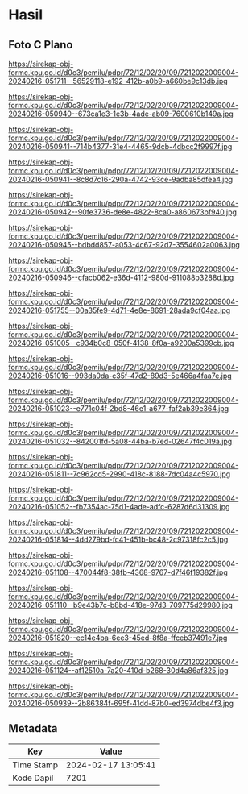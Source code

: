 # Hasil

## Foto C Plano

https://sirekap-obj-formc.kpu.go.id/d0c3/pemilu/pdpr/72/12/02/20/09/7212022009004-20240216-051711--56529118-e192-412b-a0b9-a660be9c13db.jpg

https://sirekap-obj-formc.kpu.go.id/d0c3/pemilu/pdpr/72/12/02/20/09/7212022009004-20240216-050940--673ca1e3-1e3b-4ade-ab09-7600610b149a.jpg

https://sirekap-obj-formc.kpu.go.id/d0c3/pemilu/pdpr/72/12/02/20/09/7212022009004-20240216-050941--714b4377-31e4-4465-9dcb-4dbcc2f9997f.jpg

https://sirekap-obj-formc.kpu.go.id/d0c3/pemilu/pdpr/72/12/02/20/09/7212022009004-20240216-050941--8c8d7c16-290a-4742-93ce-9adba85dfea4.jpg

https://sirekap-obj-formc.kpu.go.id/d0c3/pemilu/pdpr/72/12/02/20/09/7212022009004-20240216-050942--90fe3736-de8e-4822-8ca0-a860673bf940.jpg

https://sirekap-obj-formc.kpu.go.id/d0c3/pemilu/pdpr/72/12/02/20/09/7212022009004-20240216-050945--bdbdd857-a053-4c67-92d7-3554602a0063.jpg

https://sirekap-obj-formc.kpu.go.id/d0c3/pemilu/pdpr/72/12/02/20/09/7212022009004-20240216-050946--cfacb062-e36d-4112-980d-911088b3288d.jpg

https://sirekap-obj-formc.kpu.go.id/d0c3/pemilu/pdpr/72/12/02/20/09/7212022009004-20240216-051755--00a35fe9-4d71-4e8e-8691-28ada9cf04aa.jpg

https://sirekap-obj-formc.kpu.go.id/d0c3/pemilu/pdpr/72/12/02/20/09/7212022009004-20240216-051005--c934b0c8-050f-4138-8f0a-a9200a5399cb.jpg

https://sirekap-obj-formc.kpu.go.id/d0c3/pemilu/pdpr/72/12/02/20/09/7212022009004-20240216-051016--993da0da-c35f-47d2-89d3-5e466a4faa7e.jpg

https://sirekap-obj-formc.kpu.go.id/d0c3/pemilu/pdpr/72/12/02/20/09/7212022009004-20240216-051023--e771c04f-2bd8-46e1-a677-faf2ab39e364.jpg

https://sirekap-obj-formc.kpu.go.id/d0c3/pemilu/pdpr/72/12/02/20/09/7212022009004-20240216-051032--842001fd-5a08-44ba-b7ed-02647f4c019a.jpg

https://sirekap-obj-formc.kpu.go.id/d0c3/pemilu/pdpr/72/12/02/20/09/7212022009004-20240216-051811--7c962cd5-2990-418c-8188-7dc04a4c5970.jpg

https://sirekap-obj-formc.kpu.go.id/d0c3/pemilu/pdpr/72/12/02/20/09/7212022009004-20240216-051052--fb7354ac-75d1-4ade-adfc-6287d6d31309.jpg

https://sirekap-obj-formc.kpu.go.id/d0c3/pemilu/pdpr/72/12/02/20/09/7212022009004-20240216-051814--4dd279bd-fc41-451b-bc48-2c97318fc2c5.jpg

https://sirekap-obj-formc.kpu.go.id/d0c3/pemilu/pdpr/72/12/02/20/09/7212022009004-20240216-051108--470044f8-38fb-4368-9767-d7f46f19382f.jpg

https://sirekap-obj-formc.kpu.go.id/d0c3/pemilu/pdpr/72/12/02/20/09/7212022009004-20240216-051110--b9e43b7c-b8bd-418e-97d3-709775d29980.jpg

https://sirekap-obj-formc.kpu.go.id/d0c3/pemilu/pdpr/72/12/02/20/09/7212022009004-20240216-051820--ec14e4ba-6ee3-45ed-8f8a-ffceb37491e7.jpg

https://sirekap-obj-formc.kpu.go.id/d0c3/pemilu/pdpr/72/12/02/20/09/7212022009004-20240216-051124--af12510a-7a20-410d-b268-30d4a86af325.jpg

https://sirekap-obj-formc.kpu.go.id/d0c3/pemilu/pdpr/72/12/02/20/09/7212022009004-20240216-050939--2b86384f-695f-41dd-87b0-ed3974dbe4f3.jpg


## Metadata

| Key        | Value               |
| ---------- | ------------------- |
| Time Stamp | 2024-02-17 13:05:41 |
| Kode Dapil | 7201                |



